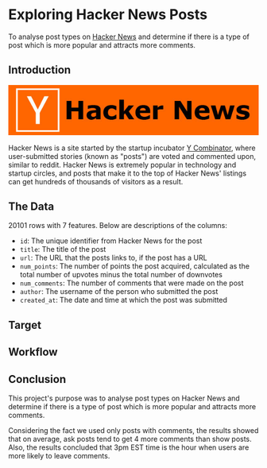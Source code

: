 # Exploring Hacker News Posts
To analyse post types on [Hacker News](https://news.ycombinator.com/) and determine if there is a type of post which is more popular and attracts more comments.

## Introduction
![hacker_news_title](./resources/hacker_news.jpg)

Hacker News is a site started by the startup incubator [Y Combinator](https://www.ycombinator.com/), where user-submitted stories (known as "posts") are voted and commented upon, similar to reddit. Hacker News is extremely popular in technology and startup circles, and posts that make it to the top of Hacker News' listings can get hundreds of thousands of visitors as a result.

## The Data

20101 rows with 7 features. Below are descriptions of the columns:

 - `id`: The unique identifier from Hacker News for the post
 - `title`: The title of the post
 - `url`: The URL that the posts links to, if the post has a URL
 - `num_points`: The number of points the post acquired, calculated as the total number of upvotes minus the total number of downvotes
 - `num_comments`: The number of comments that were made on the post
 - `author`: The username of the person who submitted the post
 - `created_at`: The date and time at which the post was submitted

## Target

## Workflow

## Conclusion
This project's purpose was to analyse post types on Hacker News and determine if there is a type of post which is more popular and attracts more comments.

Considering the fact we used only posts with comments, the results showed that on average, ask posts tend to get 4 more comments than show posts. Also, the results concluded that 3pm EST time is the hour when users are more likely to leave comments.
